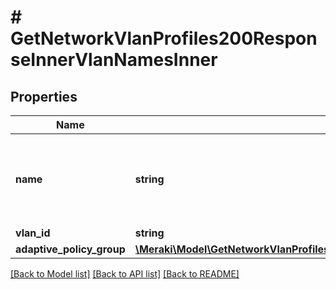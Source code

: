 # # GetNetworkVlanProfiles200ResponseInnerVlanNamesInner

## Properties

Name | Type | Description | Notes
------------ | ------------- | ------------- | -------------
**name** | **string** | Name of the VLAN, string length must be from 1 to 32 characters | [optional]
**vlan_id** | **string** | VLAN ID | [optional]
**adaptive_policy_group** | [**\Meraki\Model\GetNetworkVlanProfiles200ResponseInnerVlanNamesInnerAdaptivePolicyGroup**](GetNetworkVlanProfiles200ResponseInnerVlanNamesInnerAdaptivePolicyGroup.md) |  | [optional]

[[Back to Model list]](../../README.md#models) [[Back to API list]](../../README.md#endpoints) [[Back to README]](../../README.md)

